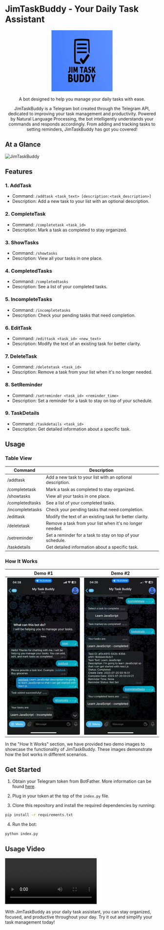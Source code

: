 # JimTaskBuddy - Your Daily Task Assistant

<p align="center" style="border-radius: 20px;">
  <img src="images/JimTaskBuddyLogo.jpg" alt="JimTaskBuddy Logo" width="200" height="200">
</p>
<p align="center">
A bot designed to help you manage your daily tasks with ease.
</p>

<p align="center">
JimTaskBuddy is a Telegram bot created through the Telegram API, dedicated to improving your task management and productivity. Powered by Natural Language Processing, the bot intelligently understands your commands and responds accordingly. From adding and tracking tasks to setting reminders, JimTaskBuddy has got you covered!
</p>

## At a Glance

![JimTaskBuddy](/images/jimtaskbuddy.png)

## Features

### 1. AddTask

- Command: `/addtask <task_text> [description:<task_description>]`
- Description: Add a new task to your list with an optional description.

### 2. CompleteTask

- Command: `/completetask <task_id>`
- Description: Mark a task as completed to stay organized.

### 3. ShowTasks

- Command: `/showtasks`
- Description: View all your tasks in one place.

### 4. CompletedTasks

- Command: `/completedtasks`
- Description: See a list of your completed tasks.

### 5. IncompleteTasks

- Command: `/incompletetasks`
- Description: Check your pending tasks that need completion.

### 6. EditTask

- Command: `/edittask <task_id> <new_text>`
- Description: Modify the text of an existing task for better clarity.

### 7. DeleteTask

- Command: `/deletetask <task_id>`
- Description: Remove a task from your list when it's no longer needed.

### 8. SetReminder

- Command: `/setreminder <task_id> <reminder_time>`
- Description: Set a reminder for a task to stay on top of your schedule.

### 9. TaskDetails

- Command: `/taskdetails <task_id>`
- Description: Get detailed information about a specific task.

## Usage

### Table View

| Command          | Description                                                |
|------------------|------------------------------------------------------------|
| /addtask         | Add a new task to your list with an optional description.  |
| /completetask    | Mark a task as completed to stay organized.                |
| /showtasks       | View all your tasks in one place.                          |
| /completedtasks  | See a list of your completed tasks.                        |
| /incompletetasks | Check your pending tasks that need completion.             |
| /edittask        | Modify the text of an existing task for better clarity.    |
| /deletetask      | Remove a task from your list when it's no longer needed.   |
| /setreminder     | Set a reminder for a task to stay on top of your schedule. |
| /taskdetails     | Get detailed information about a specific task.            |

### How It Works

|                 Demo #1                 |                 Demo #2                 |
|:---------------------------------------:|:---------------------------------------:|
| ![JimTaskBuddy Demo](/images/demo1.jpg) | ![JimTaskBuddy Demo](/images/demo2.jpg) |

In the "How It Works" section, we have provided two demo images to showcase the functionality of JimTaskBuddy. These images demonstrate how the bot works in different scenarios.

## Get Started

1. Obtain your Telegram token from BotFather. More information can be found [here](https://core.telegram.org/bots).

2. Plug in your token at the top of the `index.py` file.

3. Clone this repository and install the required dependencies by running:

```sh
pip install -r requirements.txt
```

4. Run the bot:

```sh
python index.py
```

## Usage Video

![JimTaskBuddy](/images/dummyvideo.mp4)

With JimTaskBuddy as your daily task assistant, you can stay organized, focused, and productive throughout your day. Try
it out and simplify your task management today!